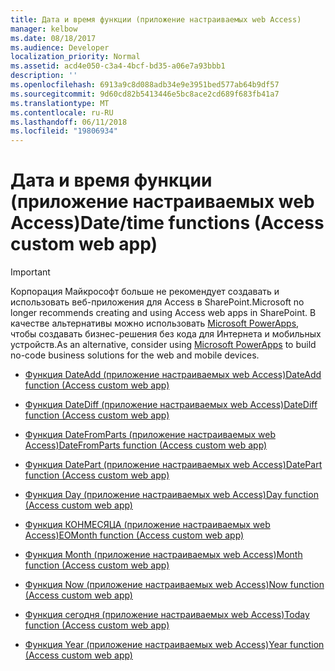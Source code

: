 ```yaml
---
title: Дата и время функции (приложение настраиваемых web Access)
manager: kelbow
ms.date: 08/18/2017
ms.audience: Developer
localization_priority: Normal
ms.assetid: acd4e050-c3a4-4bcf-bd35-a06e7a93bbb1
description: ''
ms.openlocfilehash: 6913a9c8d088adb34e9e3951bed577ab64b9df57
ms.sourcegitcommit: 9d60cd82b5413446e5bc8ace2cd689f683fb41a7
ms.translationtype: MT
ms.contentlocale: ru-RU
ms.lasthandoff: 06/11/2018
ms.locfileid: "19806934"
---
```

# <a name="datetime-functions-access-custom-web-app"></a><span data-ttu-id="c3775-102">Дата и время функции (приложение настраиваемых web Access)</span><span class="sxs-lookup"><span data-stu-id="c3775-102">Date/time functions (Access custom web app)</span></span>

> [!IMPORTANT]
> <span data-ttu-id="c3775-103">Корпорация Майкрософт больше не рекомендует создавать и использовать веб-приложения для Access в SharePoint.</span><span class="sxs-lookup"><span data-stu-id="c3775-103">Microsoft no longer recommends creating and using Access web apps in SharePoint.</span></span> <span data-ttu-id="c3775-104">В качестве альтернативы можно использовать [Microsoft PowerApps](https://powerapps.microsoft.com/en-us/), чтобы создавать бизнес-решения без кода для Интернета и мобильных устройств.</span><span class="sxs-lookup"><span data-stu-id="c3775-104">As an alternative, consider using [Microsoft PowerApps](https://powerapps.microsoft.com/en-us/) to build no-code business solutions for the web and mobile devices.</span></span> 


- [<span data-ttu-id="c3775-105">Функция DateAdd (приложение настраиваемых web Access)</span><span class="sxs-lookup"><span data-stu-id="c3775-105">DateAdd function (Access custom web app)</span></span>](dateadd-function-access-custom-web-app.md)
    
- [<span data-ttu-id="c3775-106">Функция DateDiff (приложение настраиваемых web Access)</span><span class="sxs-lookup"><span data-stu-id="c3775-106">DateDiff function (Access custom web app)</span></span>](datediff-function-access-custom-web-app.md)
    
- [<span data-ttu-id="c3775-107">Функция DateFromParts (приложение настраиваемых web Access)</span><span class="sxs-lookup"><span data-stu-id="c3775-107">DateFromParts function (Access custom web app)</span></span>](datefromparts-function-access-custom-web-app.md)
    
- [<span data-ttu-id="c3775-108">Функция DatePart (приложение настраиваемых web Access)</span><span class="sxs-lookup"><span data-stu-id="c3775-108">DatePart function (Access custom web app)</span></span>](datepart-function-access-custom-web-app.md)
    
- [<span data-ttu-id="c3775-109">Функция Day (приложение настраиваемых web Access)</span><span class="sxs-lookup"><span data-stu-id="c3775-109">Day function (Access custom web app)</span></span>](day-function-access-custom-web-app.md)
    
- [<span data-ttu-id="c3775-110">Функция КОНМЕСЯЦА (приложение настраиваемых web Access)</span><span class="sxs-lookup"><span data-stu-id="c3775-110">EOMonth function (Access custom web app)</span></span>](eomonth-function-access-custom-web-app.md)
    
- [<span data-ttu-id="c3775-111">Функция Month (приложение настраиваемых web Access)</span><span class="sxs-lookup"><span data-stu-id="c3775-111">Month function (Access custom web app)</span></span>](month-function-access-custom-web-app.md)
    
- [<span data-ttu-id="c3775-112">Функция Now (приложение настраиваемых web Access)</span><span class="sxs-lookup"><span data-stu-id="c3775-112">Now function (Access custom web app)</span></span>](now-function-access-custom-web-app.md)
    
- [<span data-ttu-id="c3775-113">Функция сегодня (приложение настраиваемых web Access)</span><span class="sxs-lookup"><span data-stu-id="c3775-113">Today function (Access custom web app)</span></span>](today-function-access-custom-web-app.md)
    
- [<span data-ttu-id="c3775-114">Функция Year (приложение настраиваемых web Access)</span><span class="sxs-lookup"><span data-stu-id="c3775-114">Year function (Access custom web app)</span></span>](year-function-access-custom-web-app.md)
    

